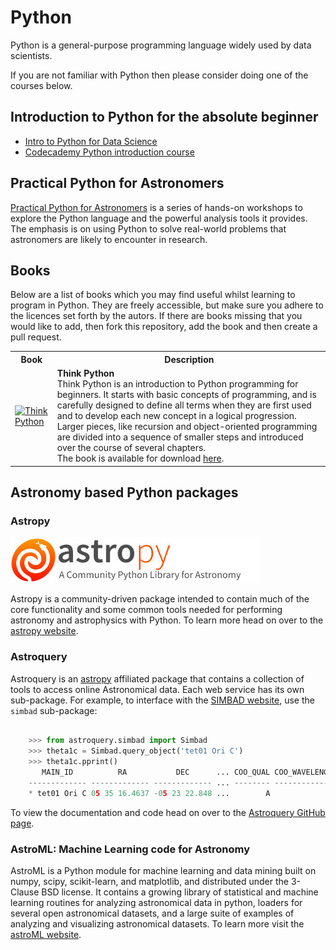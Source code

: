 # Python

Python is a general-purpose programming language widely used by data scientists.

If you are not familiar with Python then please consider doing one of the courses below.

## Introduction to Python for the absolute beginner

* <a href="https://www.datacamp.com/courses/intro-to-python-for-data-science" target="_blank">Intro to Python for Data Science</a>
* <a href="https://www.codecademy.com/learn/python" target="_blank">Codecademy Python introduction course</a>

## Practical Python for Astronomers

[Practical Python for Astronomers](https://python4astronomers.github.io/) is a series of hands-on workshops to explore the Python language and the powerful analysis tools it provides. The emphasis is on using Python to solve real-world problems that astronomers are likely to encounter in research.

## Books

Below are a list of books which you may find useful whilst learning to program in Python. They are freely accessible, but make sure you adhere to the licences set forth by the autors. If there are books missing that you would like to add, then fork this repository, add the book and then create a pull request.

 <table style="width:100%">
  <tr>
    <th>Book</th>
    <th>Description</th>
  </tr>
  <tr>
    <td><a href="http://greenteapress.com/wp/think-python/" target="_blank"><img src="http://greenteapress.com/thinkpython/think_python_comp2.medium.png" alt="Think Python" width="200"/></a></td>
    <td><b>Think Python</b><br>Think Python is an introduction to Python programming for beginners. It starts with basic concepts of programming, and is carefully designed to define all terms when they are first used and to develop each new concept in a logical progression. Larger pieces, like recursion and object-oriented programming are divided into a sequence of smaller steps and introduced over the course of several chapters.
	<br>The book is available for download <a href="http://greenteapress.com/wp/think-python/"" target="_blank">here</a>.
    </td>
  </tr>
</table> 


## Astronomy based Python packages

### Astropy

![Astropy Logo](astropy_banner.jpg?raw=true)

Astropy is a community-driven package intended to contain much of the core functionality and some common tools needed for performing astronomy and astrophysics with Python. To learn more head on over to the [astropy website](http://www.astropy.org/).

### Astroquery

Astroquery is an [astropy](http://www.astropy.org) affiliated package that
contains a collection of tools to access online Astronomical data. Each web
service has its own sub-package. For example, to interface with the [SIMBAD website](http://simbad.u-strasbg.fr/simbad/), use the ``simbad`` sub-package:

```python

    >>> from astroquery.simbad import Simbad
    >>> theta1c = Simbad.query_object('tet01 Ori C')
    >>> theta1c.pprint()
       MAIN_ID          RA           DEC      ... COO_QUAL COO_WAVELENGTH     COO_BIBCODE
    ------------- ------------- ------------- ... -------- -------------- -------------------
    * tet01 Ori C 05 35 16.4637 -05 23 22.848 ...        A              O 2007A&A...474..653V
```

To view the documentation and code head on over to the <a href="https://github.com/astropy/astroquery" target="_blank">Astroquery GitHub page</a>.

### AstroML: Machine Learning code for Astronomy

AstroML is a Python module for machine learning and data mining built on numpy, scipy, scikit-learn, and matplotlib, and distributed under the 3-Clause BSD license. It contains a growing library of statistical and machine learning routines for analyzing astronomical data in python, loaders for several open astronomical datasets, and a large suite of examples of analyzing and visualizing astronomical datasets. To learn more visit the [astroML website](https://pypi.python.org/pypi/astroML).